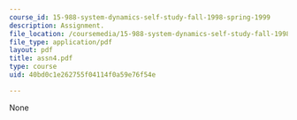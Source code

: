 ```yaml
---
course_id: 15-988-system-dynamics-self-study-fall-1998-spring-1999
description: Assignment.
file_location: /coursemedia/15-988-system-dynamics-self-study-fall-1998-spring-1999/40bd0c1e262755f04114f0a59e76f54e_assn4.pdf
file_type: application/pdf
layout: pdf
title: assn4.pdf
type: course
uid: 40bd0c1e262755f04114f0a59e76f54e

---
```

None